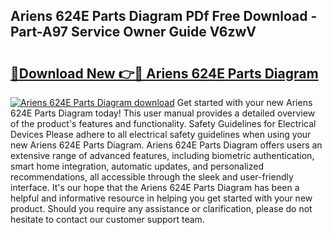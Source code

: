 ## Ariens 624E Parts Diagram PDf Free Download - Part-A97 Service Owner Guide V6zwV

# <h2><a href="http://dfjfyv.blite.top/?on=Ariens+624E+Parts+Diagram">🔗Download New 👉🔴 Ariens 624E Parts Diagram</a></h2>

[![Ariens 624E Parts Diagram download](https://i.imgur.com/lujVjoI.png)](http://dfjfyv.blite.top/?on=Ariens+624E+Parts+Diagram)
Get started with your new Ariens 624E Parts Diagram today! This user manual provides a detailed overview of the product's features and functionality. Safety Guidelines for Electrical Devices Please adhere to all electrical safety guidelines when using your new Ariens 624E Parts Diagram. Ariens 624E Parts Diagram offers users an extensive range of advanced features, including biometric authentication, smart home integration, automatic updates, and personalized recommendations, all accessible through the sleek and user-friendly interface. It's our hope that the Ariens 624E Parts Diagram has been a helpful and informative resource in helping you get started with your new product. Should you require any assistance or clarification, please do not hesitate to contact our customer support team.
